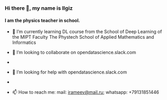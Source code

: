### Hi there 👋, my name is Ilgiz
#### I am the physics teacher in school. 

- 🌱 I’m currently learning DL course from the School of Deep
Learning of the MIPT Faculty The Phystech School of Applied Mathematics and Informatics

- 👯 I’m looking to collaborate on opendatascience.slack.com
- 
- 🤔 I’m looking for help with opendatascience.slack.com
- 
- 📫 How to reach me: mail: irameev@mail.ru; whatsapp: +79131851446
